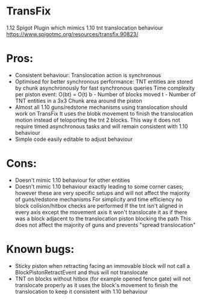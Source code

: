 # TransFix
1.12 Spigot Plugin which mimics 1.10 tnt translocation behaviour
https://www.spigotmc.org/resources/transfix.90823/

# Pros:
+ Consistent behaviour: Translocation action is synchronous
+ Optimised for better synchronous performance: TNT entities are stored by chunk asynchronously for fast synchronous queries
  Time complexity per piston event: O(bt) = O(t)
    b - Number of blocks moved
    t - Number of TNT entities in a 3x3 Chunk area around the piston
+ Almost all 1.10 guns/redstone mechanisms using translocation should work on TransFix
  It uses the blobk movement to finish the translocation motion instead of teloporting the tnt 2 blocks. This way it does not require timed asynchronous tasks and will remain      consistent with 1.10 behaviour
+ Simple code easily editable to adjust behaviour
# Cons:
+ Doesn't mimic 1.10 behaviour for other entities
+ Doesn't mimic 1.10 behaviour exactly leading to some corner cases; however these are very specific setups and will not affect the majority of guns/redstone mechanisms
  For simplicity and time efficiency no block colision/hitbox checks are performed
  If the tnt isn't aligned in every axis except the movement axis it won't translocate it as if there was a block adjacent to the translocation piston blocking the path
  This does not affect the majority of guns and prevents "spread translocation"
  
# Known bugs:
- Sticky piston when retracting facing an immovable block will not call a BlockPistonRetractEvent and thus will not translocate
- TNT on blocks without hitbox (for example opened fence gate) will not translocate properly as it uses the block's movement to finish the translocation to keep it consistent with 1.10 behaviour
